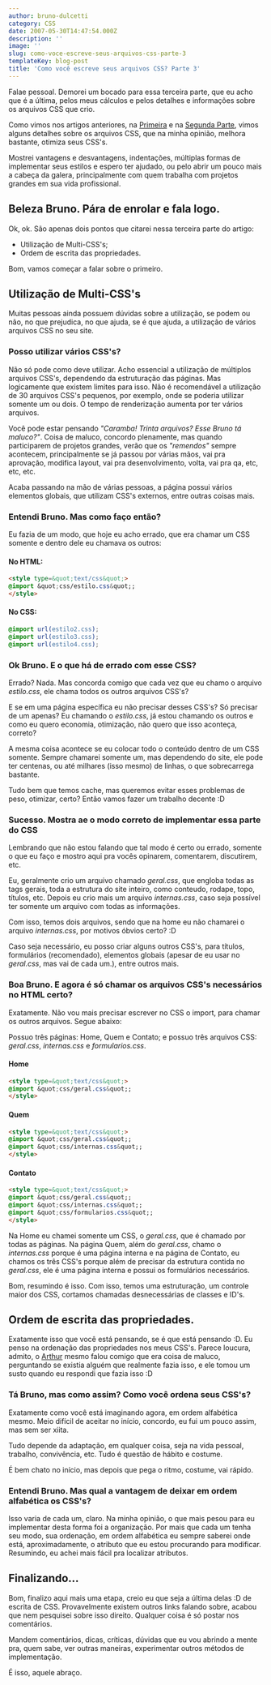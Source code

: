 ```yaml
---
author: bruno-dulcetti
category: CSS
date: 2007-05-30T14:47:54.000Z
description: ''
image: ''
slug: como-voce-escreve-seus-arquivos-css-parte-3
templateKey: blog-post
title: 'Como você escreve seus arquivos CSS? Parte 3'
---
```


Falae pessoal. Demorei um bocado para essa terceira parte, que eu acho que é a última, pelos meus cálculos e pelos detalhes e informações sobre os arquivos CSS que crio.

Como vimos nos artigos anteriores, na <a href="/como-voce-escreve-seus-arquivos-css">Primeira</a> e na <a href="/como-voce-escreve-seus-arquivos-css-parte-2">Segunda Parte</a>, vimos alguns detalhes sobre os arquivos CSS, que na minha opinião, melhora bastante, otimiza seus CSS's.

Mostrei vantagens e desvantagens, indentações, múltiplas formas de implementar seus estilos e espero ter ajudado, ou pelo abrir um pouco mais a cabeça da galera, principalmente com quem trabalha com projetos grandes em sua vida profissional.

## Beleza Bruno. Pára de enrolar e fala logo.

Ok, ok. São apenas dois pontos que citarei nessa terceira parte do artigo:

- Utilização de Multi-CSS's;
- Ordem de escrita das propriedades.

Bom, vamos começar a falar sobre o primeiro.

## Utilização de Multi-CSS's

Muitas pessoas ainda possuem dúvidas sobre a utilização, se podem ou não, no que prejudica, no que ajuda, se é que ajuda, a utilização de vários arquivos CSS no seu site.

### Posso utilizar vários CSS's?

Não só pode como deve utilizar. Acho essencial a utilização de múltiplos arquivos CSS's, dependendo da estruturação das páginas. Mas logicamente que existem limites para isso. Não é recomendável a utilização de 30 arquivos CSS's pequenos, por exemplo, onde se poderia utilizar somente um ou dois. O tempo de renderização aumenta por ter vários arquivos.

Você pode estar pensando <cite>"Caramba! Trinta arquivos? Esse Bruno tá maluco?"</cite>. Coisa de maluco, concordo plenamente, mas quando participarem de projetos grandes, verão que os <em>"remendos"</em> sempre acontecem, principalmente se já passou por várias mãos, vai pra aprovação, modifica layout, vai pra desenvolvimento, volta, vai pra qa, etc, etc, etc.

Acaba passando na mão de várias pessoas, a página possui vários elementos globais, que utilizam CSS's externos, entre outras coisas mais.

### Entendi Bruno. Mas como faço então?

Eu fazia de um modo, que hoje eu acho errado, que era chamar um CSS somente e dentro dele eu chamava os outros:

#### No HTML:

```html
<style type=&quot;text/css&quot;>
@import &quot;css/estilo.css&quot;;
</style>
```

#### No CSS:

```css
@import url(estilo2.css);
@import url(estilo3.css);
@import url(estilo4.css);
```

### Ok Bruno. E o que há de errado com esse CSS?

Errado? Nada. Mas concorda comigo que cada vez que eu chamo o arquivo <em>estilo.css</em>, ele chama todos os outros arquivos CSS's?

E se em uma página específica eu não precisar desses CSS's? Só precisar de um apenas? Eu chamando o <em>estilo.css</em>, já estou chamando os outros e como eu quero economia, otimização, não quero que isso aconteça, correto?

A mesma coisa acontece se eu colocar todo o conteúdo dentro de um CSS somente. Sempre chamarei somente um, mas dependendo do site, ele pode ter centenas, ou até milhares (isso mesmo) de linhas, o que sobrecarrega bastante.

Tudo bem que temos cache, mas queremos evitar esses problemas de peso, otimizar, certo? Então vamos fazer um trabalho decente :D

### Sucesso. Mostra ae o modo correto de implementar essa parte do CSS

Lembrando que não estou falando que tal modo é certo ou errado, somente o que eu faço e mostro aqui pra vocês opinarem, comentarem, discutirem, etc.

Eu, geralmente crio um arquivo chamado <em>geral.css</em>, que engloba todas as tags gerais, toda a estrutura do site inteiro, como conteudo, rodape, topo, títulos, etc. Depois eu crio mais um arquivo <em>internas.css</em>, caso seja possível ter somente um arquivo com todas as informações.

Com isso, temos dois arquivos, sendo que na home eu não chamarei o arquivo <em>internas.css</em>, por motivos óbvios certo? :D

Caso seja necessário, eu posso criar alguns outros CSS's, para títulos, formulários (recomendado), elementos globais (apesar de eu usar no <em>geral.css</em>, mas vai de cada um.), entre outros mais.

### Boa Bruno. E agora é só chamar os arquivos CSS's necessários no HTML certo?

Exatamente. Não vou mais precisar escrever no CSS o import, para chamar os outros arquivos. Segue abaixo:

Possuo três páginas: Home, Quem e Contato; e possuo três arquivos CSS: <em>geral.css</em>, <em>internas.css</em> e <em>formularios.css</em>.

#### Home

```html
<style type=&quot;text/css&quot;>
@import &quot;css/geral.css&quot;;
</style>
```

#### Quem

```html
<style type=&quot;text/css&quot;>
@import &quot;css/geral.css&quot;;
@import &quot;css/internas.css&quot;;
</style>
```

#### Contato

```html
<style type=&quot;text/css&quot;>
@import &quot;css/geral.css&quot;;
@import &quot;css/internas.css&quot;;
@import &quot;css/formularios.css&quot;;
</style>
```

Na Home eu chamei somente um CSS, o <em>geral.css</em>, que é chamado por todas as páginas. Na página Quem, além do <em>geral.css</em>, chamo o <em>internas.css</em> porque é uma página interna e na página de Contato, eu chamos os três CSS's porque além de precisar da estrutura contida no <em>geral.css</em>, ele é uma página interna e possui os formulários necessários.

Bom, resumindo é isso. Com isso, temos uma estruturação, um controle maior dos CSS, cortamos chamadas desnecessárias de classes e ID's.

## Ordem de escrita das propriedades.

Exatamente isso que você está pensando, se é que está pensando :D. Eu penso na ordenação das propriedades nos meus CSS's. Parece loucura, admito, o <a href="http://www.arthurhenrique.com/">Arthur</a> mesmo falou comigo que era coisa de maluco, perguntando se existia alguém que realmente fazia isso, e ele tomou um susto quando eu respondi que fazia isso :D

### Tá Bruno, mas como assim? Como você ordena seus CSS's?

Exatamente como você está imaginando agora, em ordem alfabética mesmo. Meio difícil de aceitar no início, concordo, eu fui um pouco assim, mas sem ser xiita.

Tudo depende da adaptação, em qualquer coisa, seja na vida pessoal, trabalho, convivência, etc. Tudo é questão de hábito e costume.

É bem chato no início, mas depois que pega o ritmo, costume, vai rápido.

### Entendi Bruno. Mas qual a vantagem de deixar em ordem alfabética os CSS's?

Isso varia de cada um, claro. Na minha opinião, o que mais pesou para eu implementar desta forma foi a organização. Por mais que cada um tenha seu modo, sua ordenação, em ordem alfabética eu sempre saberei onde está, aproximadamente, o atributo que eu estou procurando para modificar. Resumindo, eu achei mais fácil pra localizar atributos.

## Finalizando...

Bom, finalizo aqui mais uma etapa, creio eu que seja a última delas :D de escrita de CSS. Provavelmente existem outros links falando sobre, acabou que nem pesquisei sobre isso direito. Qualquer coisa é só postar nos comentários.

Mandem comentários, dicas, críticas, dúvidas que eu vou abrindo a mente pra, quem sabe, ver outras maneiras, experimentar outros métodos de implementação.

É isso, aquele abraço.

